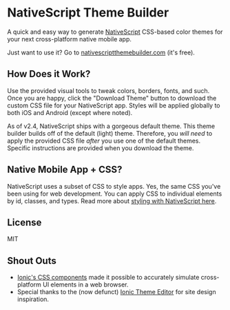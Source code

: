 # NativeScript Theme Builder

A quick and easy way to generate [NativeScript](https://www.nativescript.org/) CSS-based color themes for your next cross-platform native mobile app.

Just want to use it? Go to [nativescriptthemebuilder.com](http://nativescriptthemebuilder.com) (it's free).

## How Does it Work?

Use the provided visual tools to tweak colors, borders, fonts, and such. Once you are happy, click the "Download Theme" button to download the custom CSS file for your NativeScript app. Styles will be applied globally to both iOS and Android (except where noted).

As of v2.4, NativeScript ships with a gorgeous default theme. This theme builder builds off of the default (light) theme. Therefore, you *will need* to apply the provided CSS file *after* you use one of the default themes. Specific instructions are provided when you download the theme.

## Native Mobile App + CSS?

NativeScript uses a subset of CSS to style apps. Yes, the same CSS you've been using for web development. You can apply CSS to individual elements by id, classes, and types. Read more about [styling with NativeScript here](https://docs.nativescript.org/ui/styling).

## License

MIT

## Shout Outs

- [Ionic's CSS components](http://ionicframework.com/docs/components/) made it possible to accurately simulate cross-platform UI elements in a web browser.
- Special thanks to the (now defunct) [Ionic Theme Editor](https://github.com/pbernasconi/ionic-theme-editor) for site design inspiration.